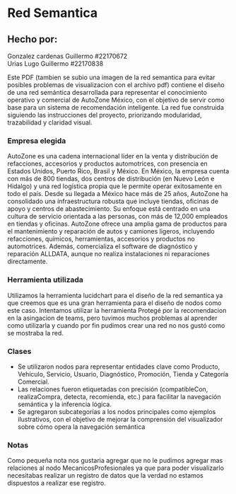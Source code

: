 # Red Semantica

## Hecho por:
Gonzalez cardenas Guillermo #22170672 <br>
Urias Lugo Guillermo #22170838


Este PDF (tambien se subio una imagen de la red semantica para evitar posibles problemas de visualizacion con el archivo pdf) contiene el diseño de una red semántica desarrollada para representar el conocimiento operativo y comercial de AutoZone México, con el objetivo de servir como base para un sistema de recomendación inteligente. La red fue construida siguiendo las instrucciones del proyecto, 
priorizando modularidad, trazabilidad y claridad visual.

### Empresa elegida
AutoZone es una cadena internacional líder en la venta y distribución de refacciones, accesorios y productos automotrices, con presencia en Estados Unidos, Puerto Rico, Brasil y México. En México, la empresa cuenta con más de 800 tiendas, dos centros de distribución (en Nuevo León e Hidalgo) y una red logística propia que le permite operar exitosamente en todo el país.
Desde su llegada a México hace más de 25 años, AutoZone ha consolidado una infraestructura robusta que incluye tiendas, oficinas de apoyo y centros de abastecimiento. Su enfoque está centrado en una cultura de servicio orientada a las personas, con más de 12,000 empleados en tiendas y oficinas.
AutoZone ofrece una amplia gama de productos para el mantenimiento y reparación de autos y camiones ligeros, incluyendo refacciones, químicos, herramientas, accesorios y productos no automotrices. Además, comercializa el software de diagnóstico y reparación ALLDATA, aunque no realiza instalaciones ni reparaciones directamente.


### Herramienta utilizada
Utilizamos la herramienta lucidchart para el diseño de la red semantica ya que creemos que es una gran herramienta para el diseño de nodos como este caso.
Intentamos utilizar la herramienta Protegé por la recomendacion en la asingacion de teams, pero tuvimos muchos problemas al aprender como utilizarla 
y cuando por fin pudimos crear una red no nos gustó como se mostraba la red.

### Clases
* Se utilizaron nodos para representar entidades clave como Producto, Vehículo, Servicio, Usuario, Diagnóstico, Promoción, Tienda y Categoría Comercial.
* Las relaciones fueron etiquetadas con precisión (compatibleCon, realizaCompra, detecta, recomienda, etc.) para facilitar la navegación semántica y la inferencia lógica.
* Se agregaron subcategorías a los nodos principales como ejemplos ilustrativos, con el objetivo de mejorar la comprensión del visualizador sobre cómo opera la navegación semántica
    
### Notas
Como pequeña nota nos gustaria agregar que no le pudimos agregar mas relaciones al nodo MecanicosProfesionales ya que para poder visualizarlo necesitabas realizar un registro de datos que la verdad no estamos dispuestos a realizar ese registro.

